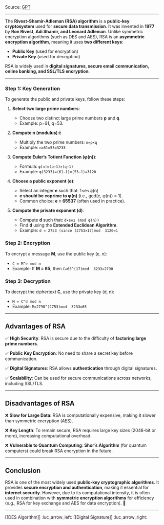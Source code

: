 Source: [GPT](https://chatgpt.com/c/67c585b6-e260-8009-bae0-30b0ea684d33)

---

The **Rivest-Shamir-Adleman (RSA) algorithm** is a **public-key cryptosystem** used for **secure data transmission**. It was invented in **1977** by **Ron Rivest, Adi Shamir, and Leonard Adleman**. Unlike symmetric encryption algorithms (such as DES and AES), RSA is an **asymmetric encryption algorithm**, meaning it uses **two different keys**:

- **Public Key** (used for encryption)
- **Private Key** (used for decryption)

RSA is widely used in **digital signatures, secure email communication, online banking, and SSL/TLS encryption**.

---

### **Step 1: Key Generation**

To generate the public and private keys, follow these steps:

1. **Select two large prime numbers**:
    
    - Choose two distinct large prime numbers **p** and **q**.
    - Example: p=61, q=53.
2. **Compute n (modulus)**:ē
    
    - Multiply the two prime numbers: `n=p×q`
    - Example: `n=61×53=3233`
3. **Compute Euler’s Totient Function (φ(n))**:
    
    - Formula: `φ(n)=(p−1)×(q−1)`
    - Example: `φ(3233)=(61−1)×(53−1)=3120`
4. **Choose a public exponent (e)**:
    
    - Select an integer **e** such that: 1<e<φ(n)
    - **e should be coprime to φ(n)** (i.e., gcd(e, φ(n)) = 1).
    - Common choice: **e = 65537** (often used in practice).
5. **Compute the private exponent (d)**:
    
	- Compute **d** such that: `d×e≡1 (mod φ(n))`
    - Find **d** using the **Extended Euclidean Algorithm**.
    - Example: `d = 2753 (since (2753×17)mod  3120=1`

### **Step 2: Encryption**

To encrypt a message **M**, use the public key (e, n):

- `C = M^e mod n`
- Example: If **M = 65**, then `C=65^(17)mod  3233=2790`

### **Step 3: Decryption**

To decrypt the ciphertext **C**, use the private key (d, n):

- `M = C^d mod n`
- Example: `M=2790^(2753)mod  3233=65`

---

## **Advantages of RSA**

✅ **High Security**: RSA is secure due to the difficulty of **factoring large prime numbers**.

✅ **Public Key Encryption**: No need to share a secret key before communication.

✅ **Digital Signatures**: RSA allows **authentication** through digital signatures.

✅ **Scalability**: Can be used for secure communications across networks, including SSL/TLS.

---

## **Disadvantages of RSA**

❌ **Slow for Large Data**: RSA is computationally expensive, making it slower than symmetric encryption (AES).

❌ **Key Length**: To remain secure, RSA requires large key sizes (2048-bit or more), increasing computational overhead.

❌ **Vulnerable to Quantum Computing**: **Shor’s Algorithm** (for quantum computers) could break RSA encryption in the future.

---

## **Conclusion**

RSA is one of the most widely used **public-key cryptographic algorithms**. It provides **secure encryption and authentication**, making it essential for **internet security**. However, due to its computational intensity, it is often used in combination with **symmetric encryption algorithms** for efficiency (e.g., RSA for key exchange and AES for data encryption). 🚀

---
[[DES Algorithm]] :luc_arrow_left:
[[Digital Signature]] :luc_arrow_right: